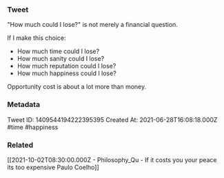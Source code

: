 ### Tweet
"How much could I lose?" is not merely a financial question.

If I make this choice:
- How much time could I lose?
- How much sanity could I lose?
- How much reputation could I lose?
- How much happiness could I lose?

Opportunity cost is about a lot more than money.

### Metadata
Tweet ID: 1409544194222395395
Created At: 2021-06-28T16:08:18.000Z
#time 
#happiness 

### Related
[[2021-10-02T08:30:00.000Z - Philosophy_Qu - If it costs you your peace its too expensive Paulo Coelho]]

